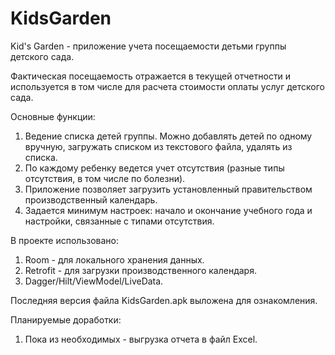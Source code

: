 # KidsGarden
Kid's Garden - приложение учета посещаемости детьми группы детского сада.

Фактическая посещаемость отражается в текущей отчетности и используется в том числе для расчета стоимости оплаты услуг детского сада.

Основные функции:
1. Ведение списка детей группы. Можно добавлять детей по одному вручную, загружать списком из текстового файла, удалять из списка.
2. По каждому ребенку ведется учет отсутствия (разные типы отсутствия, в том числе по болезни).
3. Приложение позволяет загрузить установленный правительством производственный календарь.
4. Задается минимум настроек: начало и окончание учебного года и настройки, связанные с типами отсутствия.

В проекте использовано:
1. Room - для локального хранения данных.
2. Retrofit - для загрузки производственного календаря.
3. Dagger/Hilt/ViewModel/LiveData.

Последняя версия файла KidsGarden.apk выложена для ознакомления.

Планируемые доработки:
1. Пока из необходимых - выгрузка отчета в файл Excel.

